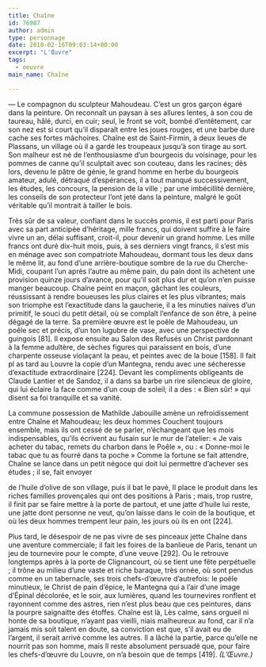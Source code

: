 ```yaml
---
title: Chaîne
id: 76987
author: admin
type: personnage
date: 2010-02-16T09:03:14+00:00
excerpt: "L'Œuvre"
tags:
  - oeuvre
main_name: Chaîne

---
```

— Le compagnon du sculpteur Mahoudeau. C&rsquo;est un gros garçon égaré dans la peinture. On reconnaît un paysan à ses allures lentes, à son cou de taureau, hâlé, durci, en cuir; seul, le front se voit, bombé d&rsquo;entêtement, car son nez est si court qu&rsquo;il disparaît entre les joues rouges, et une barbe dure cache ses fortes mâchoires. Chaîne est de Saint-Firmin, à deux lieues de Plassans, un village où il a gardé les troupeaux jusqu&rsquo;à son tirage au sort. Son malheur est né de l&rsquo;enthousiasme d&rsquo;un bourgeois du voisinage, pour les pommes de canne qu&rsquo;il sculptait avec son couteau, dans les racines; dès lors, devenu le pâtre de génie, le grand homme en herbe du bourgeois amateur, adulé, détraqué d&rsquo;espérances, il a tout manqué successivement, les études, les concours, la pension de la ville ; par une imbécillité dernière, les conseils de son protecteur l&rsquo;ont jeté dans la peinture, malgré le goût véritable qu&rsquo;il montrait à tailler le bois.

Très sûr de sa valeur, confiant dans le succès promis, il est parti pour Paris avec sa part anticipée d&rsquo;héritage, mille francs, qui doivent suffire à le faire vivre un an, délai suffisant, croit-il, pour devenir un grand homme. Les mille francs ont duré dix-huit mois, puis, à ses derniers vingt francs, il s&rsquo;est mis en ménage avec son compatriote Mahoudeau, dormant tous les deux dans le même lit, au fond d&rsquo;une arrière-boutique sombre de la rue du Cherche-Midi, coupant l&rsquo;un après l&rsquo;autre au même pain, du pain dont ils achètent une provision quinze jours d&rsquo;avance, pour qu&rsquo;il soit plus dur et qu&rsquo;on n&rsquo;en puisse manger beaucoup. Chaîne peint en maçon, gâchant les couleurs, réussissant à rendre boueuses les plus claires et les plus vibrantes; mais son triomphe est l&rsquo;exactitude dans la gaucherie, il a les minuties naïves d&rsquo;un primitif, le souci du petit détail, où se complaît l&rsquo;enfance de son être, à peine dégagé de la terre. Sa première œuvre est le poêle de Mahoudeau, un poêle sec et précis, d&rsquo;un ton lugubre de vase, avec une perspective de guingois [81]. Il expose ensuite au Salon des Refusés un Christ pardonnant à la femme adultère, de sèches figures qui paraissent en bois, d&rsquo;une charpente osseuse violaçant la peau, et peintes avec de la boue [158]. Il fait pl as tard au Louvre la copie d&rsquo;un Mantegna, rendu avec une sécheresse d&rsquo;exactitude extraordinaire [224]. Devant les compliments obligeants de Claude Lantier et de Sandoz, il a dans sa barbe un rire silencieux de gloire, qui lui éclaire la face comme d&rsquo;un coup de soleil; il a des : « Bien sûr! » qui disent sa foi tranquille et sa vanité.

La commune possession de Mathilde Jabouille amène un refroidissement entre Chaîne et Mahoudeau; les deux hommes Couchent toujours ensemble, mais ils ont cessé de se parler, n&rsquo;échangeant que les mois indispensables, qu&rsquo;ils écrivent au fusain sur le mur de l&rsquo;atelier: « Je vais acheter du tabac, remets du charbon dans le Poêle », ou : « Donne-moi le tabac que tu as fourré dans ta poche » Comme la fortune se fait attendre, Chaîne se lance dans un petit négoce qui doit lui permettre d&rsquo;achever ses études ; il se, fait envoyer

de l&rsquo;huile d&rsquo;olive de son village, puis il bat le pavé, Il place le produit dans les riches familles provençales qui ont des positions à Paris ; mais, trop rustre, il finit par se faire mettre à la porte de partout, et une jatte d&rsquo;huile lui reste, une jatte dont personne ne veut, qu&rsquo;on laisse dans le coin de la boutique, et où les deux hommes trempent leur pain, les jours où ils en ont [224].

Plus tard, le désespoir de ne pas vivre de ses pinceaux jette Chaîne dans une aventure commerciale; il fait les foires de la banlieue de Paris, tenant un jeu de tournevire pour le compte, d&rsquo;une veuve [292]. Ou le retrouve longtemps après à la porte de Clignancourt, où se tient une fête perpétuelle ; il trône au milieu d&rsquo;une vaste et riche baraque, très ornée, où sont pendus comme en un tabernacle, ses trois chefs-d&rsquo;œuvre d&rsquo;autrefois: le poêle minutieux, le Christ de pain d&rsquo;épice, le Mantegna qui a l&rsquo;air d&rsquo;une image d&rsquo;Épinal décolorée, et le soir, aux lumières, quand les tournevires ronflent et rayonnent comme des astres, rien n&rsquo;est plus beau que ces peintures, dans la pourpre saignaitte des étoffes. Chaîne est là, Lès calme, sans orgueil ni honte de sa boutique, n&rsquo;ayant pas vieilli, niais malheureux au fond, car il n&rsquo;a jamais mis soit talent en doute, sa conviction est que, s&rsquo;il avait eu de l&rsquo;argent, il serait arrivé comme les autres. Il a lâché la partie, parce qu&rsquo;elle ne nourrit pas son homme, mais Il reste absolument persuadé que, pour faire les chefs-d&rsquo;œuvre du Louvre, on n&rsquo;a besoin que de temps [419]. _(L&rsquo;Œuvre.)_